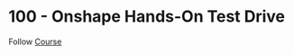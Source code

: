 # 100 - Onshape Hands-On Test Drive

Follow [Course](https://learn.onshape.com/learn/enroll/6c04ff18-348d-4706-a755-050f1854980b)
